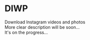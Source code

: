 # DIWP
Download Instagram videos and photos <br>
More clear description will be soon...
<br> It's on the progress...
